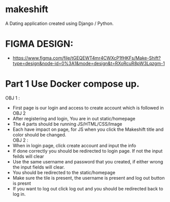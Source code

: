 # makeshift
  A Dating application created using Django / Python. 
# FIGMA DESIGN: 
- https://www.figma.com/file/tGEQEWT4mr4CWXcP1fHKFs/Make-Shift?type=design&node-id=0%3A1&mode=design&t=RXoRcuR8pW3Lqzgm-1
# Part 1 Use Docker compose up.
OBJ 1 :
- First page is our login and access to create account which is followed in OBJ 2
- After registering and login, You are in out static/homepage
- The 4 parts should be running JS/HTML/CSS/Image
- Each have impact on page, for JS when you click the Makeshift title and color should be changed. \
OBJ 2 :
- When in login page, click create account and input the info
- If done correctly you should be redirected to login page. If not the input feilds will clear
- Use the same username and password that you created, if either wrong the input fields will clear.
- You should be redirected to the static/homepage
- Make sure the tile is present, the username is present and log out button is presnt
- If you want to log out click log out and you should be redirected back to log in.
